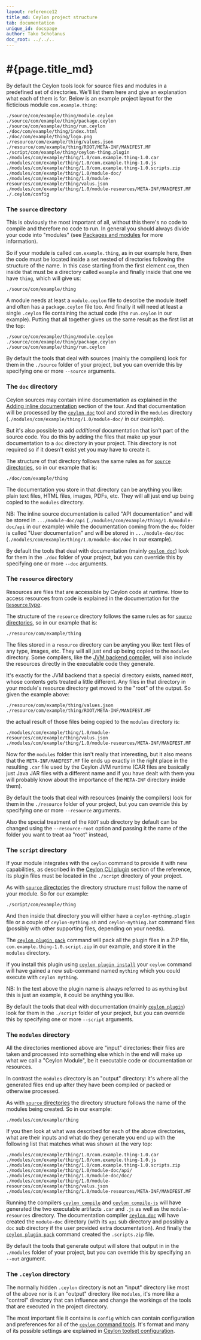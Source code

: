 ```yaml
---
layout: reference12
title_md: Ceylon project structure
tab: documentation
unique_id: docspage
author: Tako Schotanus
doc_root: ../../..
---
```


# #{page.title_md}

By default the Ceylon tools look for source files and modules in a predefined
set of directories. We'll list them here and give an explanation what each of
them is for. Below is an example project layout for the ficticious module
`com.example.thing`:

<!-- lang: none -->
    ./source/com/example/thing/module.ceylon
    ./source/com/example/thing/package.ceylon
    ./source/com/example/thing/run.ceylon
    ./doc/com/example/thing/index.html
    ./doc/com/example/thing/logo.png
    ./resource/com/example/thing/values.json
    ./resource/com/example/thing/ROOT/META-INF/MANIFEST.MF
    ./script/com/example/thing/ceylon-thing.plugin
    ./modules/com/example/thing/1.0/com.example.thing-1.0.car
    ./modules/com/example/thing/1.0/com.example.thing-1.0.js
    ./modules/com/example/thing/1.0/com.example.thing-1.0.scripts.zip
    ./modules/com/example/thing/1.0/module-doc/
    ./modules/com/example/thing/1.0/module-resources/com/example/thing/valus.json
    ./modules/com/example/thing/1.0/module-resources/META-INF/MANIFEST.MF
    ./.ceylon/config

### The `source` directory

This is obviously the most important of all, without this there's no code to
compile and therefore no code to run. In general you should always divide your
code into "modules" (see [Packages and modules](../../../tour/modules/) for more
information).

So if your module is called `com.example.thing`, as in our example
here, then the code must be located inside a set nested of directories following
the structure of the name. In this case starting from the first element `com`,
then inside that must be a directory called `example` and finally inside that
one we have `thing`, which will give us:

<!-- lang: none -->
    ./source/com/example/thing

A module needs at least a `module.ceylon` file to describe the module itself
and often has a `package.ceylon` file too. And finally it will need at least a
single `.ceylon` file containing the actual code (the `run.ceylon` in our example).
Putting that all together gives us the same result as the first list at the top:

<!-- lang: none -->
    ./source/com/example/thing/module.ceylon
    ./source/com/example/thing/package.ceylon
    ./source/com/example/thing/run.ceylon

By default the tools that deal with sources (mainly the compilers) look for them
in the `./source` folder of your project, but you can override this by specifying
one or more `--source` arguments.

### The `doc` directory

Ceylon sources may contain inline documentation as explained in the
[Adding inline documentation](../../../tour/basics/#adding_inline_documentation)
section of the tour. And that documentation will be processed by the
[`ceylon doc`](../ceylon/subcommands/ceylon-doc.html) tool and stored in the
`modules` directory (`./modules/com/example/thing/1.0/module-doc/` in our
example).

But it's also possible to add *additional* documentation that isn't part of
the source code. You do this by adding the files that make up your documentation
to a `doc` directory in your project. This directory is not required so if it
doesn't exist yet you may have to create it.

The structure of that directory follows the same rules as for
[`source` directories](#the_source_directory), so in our example that is:

<!-- lang: none -->
    ./doc/com/example/thing

The documentation you store in that directory can be anything you like:
plain text files, HTML files, images, PDFs, etc. They will all just end up
being copied to the `modules` directory.

NB: The inline source documentation is called "API documentation" and will be
stored in `.../module-doc/api` (`./modules/com/example/thing/1.0/module-doc/api`
in our example) while the documentation coming from the `doc` folder is
called "User documentation" and will be stored in `.../module-doc/doc`
(`./modules/com/example/thing/1.0/module-doc/doc` in our example).

By default the tools that deal with documentation (mainly [`ceylon doc`](../ceylon/subcommands/ceylon-doc.html))
look for them in the `./doc` folder of your project, but you can override
this by specifying one or more `--doc` arguments.

### The `resource` directory

Resources are files that are accessible by Ceylon code at runtime. How to access
resources from code is explained in the documentation for the
[`Resource` type](https://modules.ceylon-lang.org/repo/1/ceylon/language/1.2.1/module-doc/api/Resource.type.html).

The structure of the `resource`  directory follows the same rules as for
[`source` directories](#the_source_directory), so in our example that is:

<!-- lang: none -->
    ./resource/com/example/thing

The files stored in a `resource` directory can be anyting you like: text files of any
type, images, etc. They will all just end up being copied to the `modules` directory.
Some compilers, like the [JVM backend compiler](../ceylon/subcommands/ceylon-compiler.html),
will also include the resources directly in the executable code they generate.

It's exactly for the JVM backend that a special directory exists, named `ROOT`, whose
contents gets treated a little different. Any files in that directory in your module's
resource directory get moved to the "root" of the output. So given the example above:

<!-- lang: none -->
    ./resource/com/example/thing/values.json
    ./resource/com/example/thing/ROOT/META-INF/MANIFEST.MF

the actual result of those files being copied to the `modules` directory is:

<!-- lang: none -->
    ./modules/com/example/thing/1.0/module-resources/com/example/thing/valus.json
    ./modules/com/example/thing/1.0/module-resources/META-INF/MANIFEST.MF

Now for the `modules` folder this isn't really that interesting, but it also means
that the `META-INF/MANIFEST.MF` file ends up exactly in the right place in the
resulting `.car` file used by the Ceylon JVM runtime (CAR files are basically just
Java JAR files with a different name and if you have dealt with them you will probably
know about the importance of the `META-INF` directory inside them).

By default the tools that deal with resources (mainly the compilers) look for them
in the `./resource` folder of your project, but you can override this by specifying
one or more `--resource` arguments.

Also the special treatment of the `ROOT` sub directory by default can be changed
using the `--resource-root` option and passing it the name of the folder you want
to treat aa "root" instead,

### The `script` directory

If your module integrates with the `ceylon` command to provide it with new
capabilities, as described in the [Ceylon CLI plugin](../plugin/) section
of the reference, its plugin files must be located in the `./script` directory
of your project.

As with [`source` directories](#the_source_directory) the directory structure
must follow the name of your module. So for our example:

<!-- lang: none -->
    ./script/com/example/thing

And then inside that directory you will either have a `ceylon-mything.plugin` file
or a couple of `ceylon-mything.sh` and `ceylon-mything.bat` command files (possibly
with other supporting files, depending on your needs).

The [`ceylon plugin pack`](../ceylon/subcommands/ceylon-doc.html) command
will pack all the plugin files in a ZIP file, `com.example.thing-1.0.script.zip`
in our example, and store it in the `modules` directory.

If you install this plugin using [`ceylon plugin install`](../ceylon/subcommands/ceylon-doc.html)
your `ceylon` command will have gained a new sub-command named `mything` which you
could execute with `ceylon mything`.

NB: In the text above the plugin name is always referred to as `mything` but this
is just an example, it could be anything you like.

By default the tools that deal with documentation (mainly [`ceylon plugin`](../ceylon/subcommands/ceylon-plugin.html))
look for them in the `./script` folder of your project, but you can override
this by specifying one or more `--script` arguments.

### The `modules` directory

All the directories mentioned above are "input" directories: their files are taken
and processed into something else which in the end will make up what we call a
"Ceylon Module", be it executable code or documentation or resources.

In contrast the `modules` directory is an "output" directory: it's where all the
generated files end up after they have been compiled or packed or otherwise processed.

As with [`source` directories](#the_source_directory) the directory structure
follows the name of the modules being created. So in our example:

<!-- lang: none -->
    ./modules/com/example/thing

If you then look at what was described for each of the above directories, what are
their inputs and what do they generate you end up with the following list that matches
what was shown at the very top:

<!-- lang: none -->
    ./modules/com/example/thing/1.0/com.example.thing-1.0.car
    ./modules/com/example/thing/1.0/com.example.thing-1.0.js
    ./modules/com/example/thing/1.0/com.example.thing-1.0.scripts.zip
    ./modules/com/example/thing/1.0/module-doc/api/
    ./modules/com/example/thing/1.0/module-doc/doc/
    ./modules/com/example/thing/1.0/module-resources/com/example/thing/valus.json
    ./modules/com/example/thing/1.0/module-resources/META-INF/MANIFEST.MF

Running the compilers [`ceylon compile`](../ceylon/subcommands/ceylon-compile.html) and
[`ceylon compile-js`](../ceylon/subcommands/ceylon-compile-js.html) will have generated
the two executable artifacts `.car` and `.js` as well as the `module-resources`
directory.
The documentation compiler [`ceylon doc`](../ceylon/subcommands/ceylon-doc.html) will
have created the `module-doc` directory (with its `api` sub directory and possibly a
`doc` sub directory if the user provided extra documentation).
And finally the [`ceylon plugin pack`](../ceylon/subcommands/ceylon-plugin.html) command
created the `.scripts.zip` file.

By default the tools that generate output will store that output in in the `./modules`
folder of your project, but you can override this by specifying an `--out` argument.

### The `.ceylon` directory

The normally hidden `.ceylon` directory is not an "input" directory like most of the above
nor is it an "output" directory like `modules`, it's more like a "control" directory that
can influence and change the workings of the tools that are executed in the project directory.

The most important file it contains is `config` which can contain configuration and preferences
for all of the [`ceylon` command tools](../ceylon/subcommands/). It's format and many of
its possible settings are explained in [Ceylon toolset configuration](../config).

